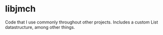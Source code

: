# libjmch

Code that I use commonly throughout other projects. Includes a custom List datastructure, among other things.
